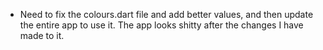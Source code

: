 - Need to fix the colours.dart file and add better values, and then update the entire app to use it. The app looks shitty after the changes I have made to it.